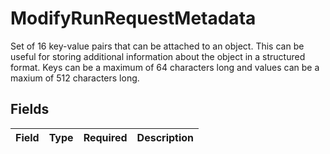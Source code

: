 # ModifyRunRequestMetadata

Set of 16 key-value pairs that can be attached to an object. This can be useful for storing additional information about the object in a structured format. Keys can be a maximum of 64 characters long and values can be a maxium of 512 characters long.



## Fields

| Field       | Type        | Required    | Description |
| ----------- | ----------- | ----------- | ----------- |